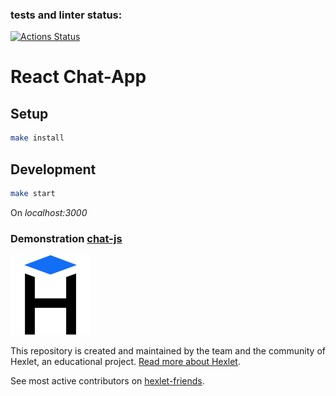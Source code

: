 ### tests and linter status:

[![Actions Status](https://github.com/Rema04Dev/chat-js/workflows/hexlet-check/badge.svg)](https://github.com/Rema04Dev/chat-js/actions)

# React Chat-App

## Setup

```bash
make install
```

## Development

```bash
make start
```

On _localhost:3000_

### Demonstration [chat-js](https://chat-js-production.up.railway.app/)

[![Hexlet Ltd. logo](https://raw.githubusercontent.com/Hexlet/assets/master/images/hexlet_logo128.png)](https://hexlet.io/?utm_source=github&utm_medium=link&utm_campaign=react-application)

This repository is created and maintained by the team and the community of Hexlet, an educational project. [Read more about Hexlet](https://hexlet.io/?utm_source=github&utm_medium=link&utm_campaign=react-application).

See most active contributors on [hexlet-friends](https://friends.hexlet.io/).
